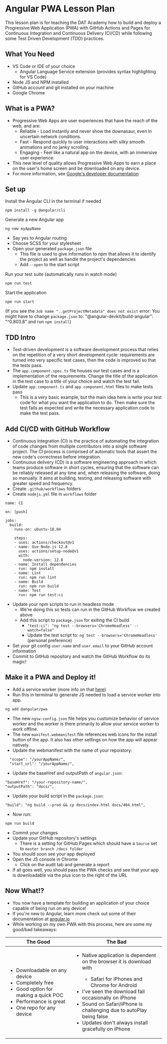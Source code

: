 # Angular PWA Lesson Plan

This lesson plan is for teaching the DAT Academy how to build and deploy a Progressive Web Application (PWA) with GitHub Actions and Pages for Continuous Integration and Continuous Delivery (CI/CD) while following some Test Driven Development (TDD) practices.

## What You Need

* VS Code or IDE of your choice
  * Angular Language Service extension (provides syntax highlighting for VS Code)
* Node JS and NPM installed
* GitHub account and git installed on your machine
* Google Chrome

## What is a PWA?

* Progressive Web Apps are user experiences that have the reach of the web, and are:
  * Reliable - Load instantly and never show the downasaur, even in uncertain network conditions.
  * Fast - Respond quickly to user interactions with silky smooth animations and no janky scrolling.
  * Engaging - Feel like a natural app on the device, with an immersive user experience.
* This new level of quality allows Progressive Web Apps to earn a place on the user's home screen and be downloaded on any device.
* For more information, see [Google's developer documentation](https://developers.google.com/web/progressive-web-apps)

## Set up

Install the Angular CLI in the terminal if needed
```
npm install -g @angular/cli
```

Generate a new Angular app
```
ng new myAppName
```

* Say yes to Angular routing
* Choose SCSS for your stylesheet
* Open your generated `package.json` file
  * This file is used to give information to npm that allows it to identify the project as well as handle the project's dependencies
  * Add `--open` to the start script

Run your test suite (automatically runs in watch mode)
```
npm run test
```

Start the application
```
npm run start
```
(If you see the `Job name "..getProjectMetadata" does not exist` error: You might have to change `package.json` to: "@angular-devkit/build-angular": "^0.803.8" and run `npm install`)

## TDD Intro

* Test-driven development is a software development process that relies on the repetition of a very short development cycle: requirements are turned into very specific test cases, then the code is improved so that the tests pass.
* The `app.component.spec.ts` file houses our test cases and is a implementation of the requirements. Change the title of the application in the test case to a title of your choice and watch the test fail.
* Update `app.component.ts` and `app.component.html` files to make tests pass
  * This is a very basic example, but the main idea here is write your test code for what you want the application to do. Then make sure the test fails as expected and write the necessary application code to make the test pass.

## Add CI/CD with GitHub Workflow

* Continuous integration (CI) is the practice of automating the integration of code changes from multiple contributors into a single software project. The CI process is comprised of automatic tools that assert the new code's correctness before integration.
* Continuous delivery (CD) is a software engineering approach in which teams produce software in short cycles, ensuring that the software can be reliably released at any time and, when releasing the software, doing so manually. It aims at building, testing, and releasing software with greater speed and frequency.
* Create `.github/workflows` folders
* Create `nodejs.yml` file in `workflows` folder

```
name: CI

on: [push]

jobs:
  build:
    runs-on: ubuntu-18.04

    steps:
    - uses: actions/checkout@v1
    - name: Use Node.js 12.8
      uses: actions/setup-node@v1
      with:
        node-version: 12.8
    - name: Install dependencies
      run: npm install
    - name: Lint
      run: npm run lint
    - name: Build
      run: npm run build
    - name: Test
      run: npm run test:ci
```
* Update your npm scripts to run in headless mode
  * We're doing this so tests can run in the GitHub Workflow we created above
  * Add this script to `package.json` for exiting the CI build
    * `"test:ci": "ng test --browsers='ChromeHeadless' --watch=false"`
    * Update the test script to: `ng test --browsers='ChromeHeadless'` (personal preference)
* Set your git config `user.name` and `user.email` to your GitHub account information
* Commit to GitHub repository and watch the GitHub Workflow do its magic!

## Make it a PWA and Deploy it!

* Add a service worker (more info on that [here](https://angular.io/guide/service-worker-getting-started))
* Run this in termimal to generate JS needed to load a service worker into app.
```
ng add @angular/pwa
```
* The new `ngsw-config.json` file helps you customize behavior of service worker and the worker is there primarily to allow your service worker to work offline. 
* The new `manifest.webmanifest` file references web icons for the install button of the app. It also has other settings on how the app will appear natively.
* Update the webmanifest with the name of your repoistory:
```
  "scope": "/yourAppName/",
  "start_url": "/yourAppName/",
```
* Update the baseHref and outputPath of `angular.json`:

```
"baseHref": "/your-repository-name/",
"outputPath": "docs/",
```
* Update your build script in the `package.json`:
```
"build": "ng build --prod && cp docs/index.html docs/404.html",
```
* Now run:
```
npm run build
```
* Commit your changes
* Update your GitHub repository's settings
  * There is a setting for GitHub Pages which should have a `Source` set to `master branch /docs folder`
* You should soon see your app deployed
* Open the JS console in Chrome
  * Click on the audit tab and generate a report
* If all goes well, you should pass the PWA checks and see that your app is downloadable via the plus icon to the right of the URL

## Now What!?

* You now have a template for building an application of your choice capable of being run on any device! 
* If you're new to Angular, learn more check out some of their documentation at [angular.io](https://angular.io/)
* While working on my own PWA with this process, here are some my good/bad takeaways:

| The Good | The Bad |
|---       |---      |
| <ul><li>Downloadable on any device</li> <li>Completely free</li> <li>Good option for making a quick POC</li> <li>Performance is great</li> <li>One repo for any device</li></ul> | <ul><li>Native application is dependent on the browser it is download with</li> <ul><li>Safari for iPhones and Chrome for Android</li></ul> <li>I've seen the download fail occasionally on iPhone</li> <li>Sound on Safari/iPhone is challenging due to autoPlay being false</li> <li>Updates don't always install gracefully on iPhone</li></ul> | 
